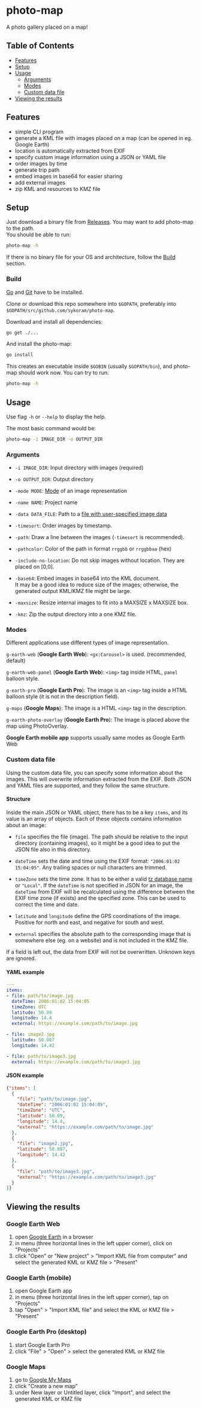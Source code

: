 # photo-map

A photo gallery placed on a map!

## Table of Contents
- [Features](#features)
- [Setup](#setup)
- [Usage](#usage)
  - [Arguments](#arguments)
  - [Modes](#modes)
  - [Custom data file](#custom-data-file)
- [Viewing the results](#viewing-the-results)

## Features

- simple CLI program 
- generate a KML file with images placed on a map (can be opened in eg. Google Earth)
- location is automatically extracted from EXIF
- specify custom image information using a JSON or YAML file
- order images by time
- generate trip path
- embed images in base64 for easier sharing
- add external images
- zip KML and resources to KMZ file


## Setup

Just download a binary file from [Releases](https://github.com/sykoram/photo-map/releases). You may want to add photo-map to the path. \
You should be able to run:

```sh
photo-map -h
```

If there is no binary file for your OS and architecture, follow the [Build](#build) section.

### Build

[Go](https://golang.org/) and [Git](https://git-scm.com/) have to be installed.

Clone or download this repo somewhere into `$GOPATH`, preferably into `$GOPATH/src/github.com/sykoram/photo-map`.

Download and install all dependencies:
```sh
go get ./...
```

And install the photo-map:
```sh
go install
```

This creates an executable inside `$GOBIN` (usually `$GOPATH/bin`), and photo-map should work now. You can try to run:

```sh
photo-map -h
```

## Usage

Use flag `-h` or `--help` to display the help.

The most basic command would be:
```sh
photo-map -i IMAGE_DIR -o OUTPUT_DIR
```


### Arguments

- `-i IMAGE_DIR`: Input directory with images (required)

- `-o OUTPUT_DIR`: Output directory

- `-mode MODE`: [Mode](#modes) of an image representation

- `-name NAME`: Project name

- `-data DATA_FILE`: Path to a [file with user-specified image data](#custom-data-file)

- `-timesort`: Order images by timestamp.

- `-path`: Draw a line between the images (`-timesort` is recommended).

- `-pathcolor`: Color of the path in format `rrggbb` or `rrggbbaa` (hex)

- `-include-no-location`: Do not skip images without location. They are placed on \[0,0].

- `-base64`: Embed images in base64 into the KML document. \
  It may be a good idea to reduce size of the images; otherwise, the generated output KML/KMZ file might be large.

- `-maxsize`: Resize internal images to fit into a MAXSIZE x MAXSIZE box.

- `-kmz`: Zip the output directory into a one KMZ file.


### Modes

Different applications use different types of image representation. 

`g-earth-web` (**Google Earth Web**): `<gx:Carousel>` is used. (recommended, default)

`g-earth-web-panel` (**Google Earth Web**): `<img>` tag inside HTML, `panel` balloon style.

`g-earth-pro` (**Google Earth Pro**): The image is an `<img>` tag inside a HTML balloon style (it is not in the description field).

`g-maps` (**Google Maps**): The image is a HTML `<img>` tag in the description.

`g-earth-photo-overlay` (**Google Earth Pro**): The image is placed above the map using PhotoOverlay.

**Google Earth mobile app** supports usually same modes as Google Earth Web


### Custom data file

Using the custom data file, you can specify some information about the images. This will overwrite information extracted from the EXIF. Both JSON and YAML files are supported, and they follow the same structure.

#### Structure

Inside the main JSON or YAML object, there has to be a key `items`, and its value is an array of objects. Each of these objects contains information about an image:

- `file` specifies the file (image). The path should be relative to the input directory (containing images), so it might be a good idea to put the JSON file also in this directory.

- `dateTime` sets the date and time using the EXIF format: `"2006:01:02 15:04:05"`. Any trailing spaces or null characters are trimmed.

- `timeZone` sets the time zone. It has to be either a valid [tz database name](https://en.wikipedia.org/wiki/List_of_tz_database_time_zones) or `"Local"`. If the `dateTime` is not specified in JSON for an image, the `dateTime` from EXIF will be recalculated using the difference between the EXIF time zone (if exists) and the specified zone. This can be used to correct the time and date.

- `latitude` and `longitude` define the GPS coordinations of the image. Positive for north and east, and negative for south and west.

- `external` specifies the absolute path to the corresponding image that is somewhere else (eg. on a website) and is not included in the KMZ file.

If a field is left out, the data from EXIF will not be overwritten. Unknown keys are ignored.

#### YAML example

```yaml
---
items:
- file: path/to/image.jpg
  dateTime: 2006:01:02 15:04:05
  timeZone: UTC
  latitude: 50.09
  longitude: 14.4
  external: https://example.com/path/to/image.jpg

- file: image2.jpg
  latitude: 50.087
  longitude: 14.42

- file: path/to/image3.jpg
  external: https://example.com/path/to/image3.jpg
```

#### JSON example

```json
{"items": [
  {
    "file": "path/to/image.jpg",
    "dateTime": "2006:01:02 15:04:05",
    "timeZone": "UTC",
    "latitude": 50.09,
    "longitude": 14.4,
    "external": "https://example.com/path/to/image.jpg"
  },
  {
    "file": "image2.jpg",
    "latitude": 50.087,
    "longitude": 14.42
  },
  {
    "file": "path/to/image3.jpg",
    "external": "https://example.com/path/to/image3.jpg"
  }
]}
```


## Viewing the results

### Google Earth Web

1. open [Google Earth](https://earth.google.com/web/) in a browser
2. in menu (three horizontal lines in the left upper corner), click on "Projects"
3. click "Open" or "New project" > "Import KML file from computer" and select the generated KML or KMZ file > "Present"

### Google Earth (mobile)

1. open Google Earth app
2. in menu (three horizontal lines in the left upper corner), tap on "Projects"
3. tap "Open" > "Import KML file" and select the KML or KMZ file > "Present"

### Google Earth Pro (desktop)

1. start Google Earth Pro
2. click "File" > "Open" > select the generated KML or KMZ file

### Google Maps

1. go to [Google My Maps](https://mymaps.google.com)
2. click "Create a new map"
3. under New layer or Untitled layer, click "Import", and select the generated KML or KMZ file


